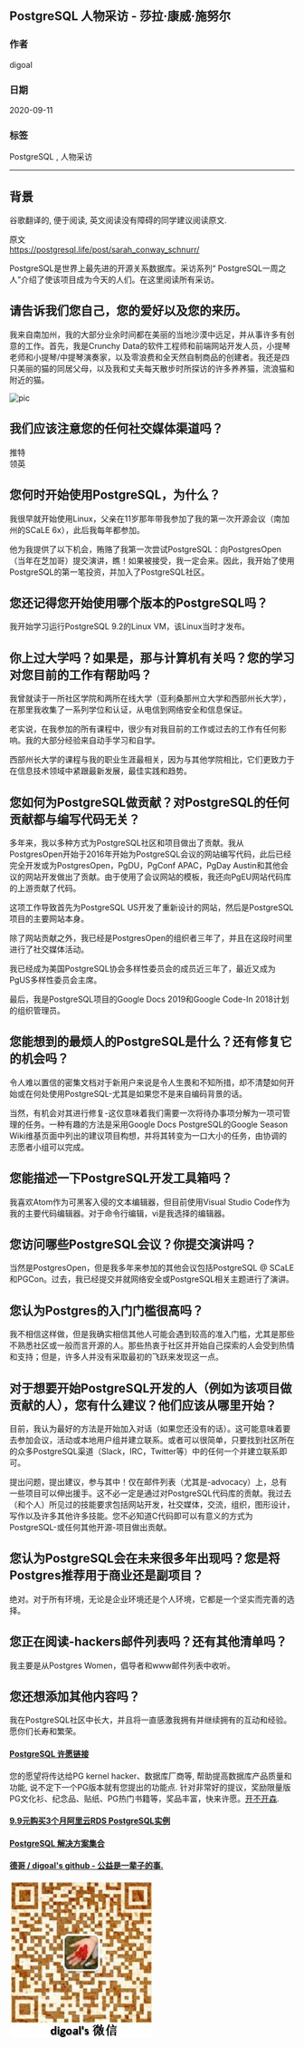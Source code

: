 ## PostgreSQL 人物采访 - 莎拉·康威·施努尔                                                
                                                                                                                
### 作者                                                                                                                
digoal                                                                                                                
                                                                                                                
### 日期                                                                                                                
2020-09-11                                                                                                                
                                                                                                                
### 标签                                                                                                                
PostgreSQL , 人物采访                                                                                                      
                                                                                                                
----                                                                                                                
                                                                                                                
## 背景                                                                  
谷歌翻译的, 便于阅读, 英文阅读没有障碍的同学建议阅读原文.                                                                    
                                                                 
原文                                                                                                             
https://postgresql.life/post/sarah_conway_schnurr/                                 
                                                                                                    
PostgreSQL是世界上最先进的开源关系数据库。采访系列“ PostgreSQL一周之人”介绍了使该项目成为今天的人们。在这里阅读所有采访。                                                                                                    
                                                                                        
## 请告诉我们您自己，您的爱好以及您的来历。    
我来自南加州，我的大部分业余时间都在美丽的当地沙漠中远足，并从事许多有创意的工作。首先，我是Crunchy Data的软件工程师和前端网站开发人员，小提琴老师和小提琴/中提琴演奏家，以及零浪费和全天然自制商品的创建者。我还是四只美丽的猫的同居父母，以及我和丈夫每天散步时所探访的许多养养猫，流浪猫和附近的猫。        
                                                                                
![pic](https://postgresql.life/images/posts/sarah_conway_schnurr_600.jpg)                                                                                        
                                                                          
## 我们应该注意您的任何社交媒体渠道吗？    
推特    
领英    
## 您何时开始使用PostgreSQL，为什么？    
我很早就开始使用Linux，父亲在11岁那年带我参加了我的第一次开源会议（南加州的SCaLE 6x），此后我每年都参加。    
    
他为我提供了以下机会，贿赂了我第一次尝试PostgreSQL：向PostgresOpen（当年在芝加哥）提交演讲，瞧！如果被接受，我一定会来。因此，我开始了使用PostgreSQL的第一笔投资，并加入了PostgreSQL社区。    
    
## 您还记得您开始使用哪个版本的PostgreSQL吗？    
我开始学习运行PostgreSQL 9.2的Linux VM，该Linux当时才发布。    
    
## 你上过大学吗？如果是，那与计算机有关吗？您的学习对您目前的工作有帮助吗？    
我曾就读于一所社区学院和两所在线大学（亚利桑那州立大学和西部州长大学），在那里我收集了一系列学位和认证，从电信到网络安全和信息保证。    
    
老实说，在我参加的所有课程中，很少有对我目前的工作或过去的工作有任何影响。我的大部分经验来自动手学习和自学。    
    
西部州长大学的课程与我的职业生涯最相关，因为与其他学院相比，它们更致力于在信息技术领域中紧跟最新发展，最佳实践和趋势。    
    
## 您如何为PostgreSQL做贡献？对PostgreSQL的任何贡献都与编写代码无关？    
多年来，我以多种方式为PostgreSQL社区和项目做出了贡献。我从PostgresOpen开始于2016年开始为PostgreSQL会议的网站编写代码，此后已经完全开发或为PostgresOpen，PgDU，PgConf APAC，PgDay Austin和其他会议的网站开发做出了贡献。由于使用了会议网站的模板，我还向PgEU网站代码库的上游贡献了代码。    
    
这项工作导致首先为PostgreSQL US开发了重新设计的网站，然后是PostgreSQL项目的主要网站本身。    
    
除了网站贡献之外，我已经是PostgresOpen的组织者三年了，并且在这段时间里进行了社交媒体活动。    
    
我已经成为美国PostgreSQL协会多样性委员会的成员近三年了，最近又成为PgUS多样性委员会主席。    
    
最后，我是PostgreSQL项目的Google Docs 2019和Google Code-In 2018计划的组织管理员。    
    
## 您能想到的最烦人的PostgreSQL是什么？还有修复它的机会吗？    
令人难以置信的密集文档对于新用户来说是令人生畏和不知所措，却不清楚如何开始或在何处使用PostgreSQL-尤其是如果您不是来自编码背景的话。    
    
当然，有机会对其进行修复-这仅意味着我们需要一次将待办事项分解为一项可管理的任务。一种有趣的方法是采用Google Docs PostgreSQL的Google Season Wiki维基页面中列出的建议项目构想，并将其转变为一口大小的任务，由协调的志愿者小组可以完成。    
    
## 您能描述一下PostgreSQL开发工具箱吗？    
我喜欢Atom作为可黑客入侵的文本编辑器，但目前使用Visual Studio Code作为我的主要代码编辑器。对于命令行编辑，vi是我选择的编辑器。    
    
## 您访问哪些PostgreSQL会议？你提交演讲吗？    
当然是PostgresOpen，但是我多年来参加的其他会议包括PostgreSQL @ SCaLE和PGCon。过去，我已经提交并就网络安全或PostgreSQL相关主题进行了演讲。    
    
## 您认为Postgres的入门门槛很高吗？    
我不相信这样做，但是我确实相信其他人可能会遇到较高的准入门槛，尤其是那些不熟悉社区或一般而言开源的人。那些热衷于社区并开始自己探索的人会受到热情和支持；但是，许多人并没有采取最初的飞跃来发现这一点。    
    
## 对于想要开始PostgreSQL开发的人（例如为该项目做贡献的人），您有什么建议？他们应该从哪里开始？    
目前，我认为最好的方法是开始加入对话（如果您还没有的话）。这可能意味着要去参加会议，活动或本地用户组并建立联系。或者可以很简单，只要找到社区所在的众多PostgreSQL渠道（Slack，IRC，Twitter等）中的任何一个并建立联系即可。    
    
提出问题，提出建议，参与其中！仅在邮件列表（尤其是-advocacy）上，总有一些项目可以伸出援手。这不必一定是通过对PostgreSQL代码库的贡献。我过去（和个人）所见过的技能要求包括网站开发，社交媒体，交流，组织，图形设计，写作以及许多其他许多技能。您不必知道C代码即可以有意义的方式为PostgreSQL-或任何其他开源-项目做出贡献。    
    
## 您认为PostgreSQL会在未来很多年出现吗？您是将Postgres推荐用于商业还是副项目？    
绝对。对于所有环境，无论是企业环境还是个人环境，它都是一个坚实而完善的选择。    
    
## 您正在阅读-hackers邮件列表吗？还有其他清单吗？    
我主要是从Postgres Women，倡导者和www邮件列表中收听。    
    
## 您还想添加其他内容吗？    
我在PostgreSQL社区中长大，并且将一直感激我拥有并继续拥有的互动和经验。愿你们长寿和繁荣。    
  
#### [PostgreSQL 许愿链接](https://github.com/digoal/blog/issues/76 "269ac3d1c492e938c0191101c7238216")
您的愿望将传达给PG kernel hacker、数据库厂商等, 帮助提高数据库产品质量和功能, 说不定下一个PG版本就有您提出的功能点. 针对非常好的提议，奖励限量版PG文化衫、纪念品、贴纸、PG热门书籍等，奖品丰富，快来许愿。[开不开森](https://github.com/digoal/blog/issues/76 "269ac3d1c492e938c0191101c7238216").  
  
  
#### [9.9元购买3个月阿里云RDS PostgreSQL实例](https://www.aliyun.com/database/postgresqlactivity "57258f76c37864c6e6d23383d05714ea")
  
  
#### [PostgreSQL 解决方案集合](https://yq.aliyun.com/topic/118 "40cff096e9ed7122c512b35d8561d9c8")
  
  
#### [德哥 / digoal's github - 公益是一辈子的事.](https://github.com/digoal/blog/blob/master/README.md "22709685feb7cab07d30f30387f0a9ae")
  
  
![digoal's wechat](../pic/digoal_weixin.jpg "f7ad92eeba24523fd47a6e1a0e691b59")
  
